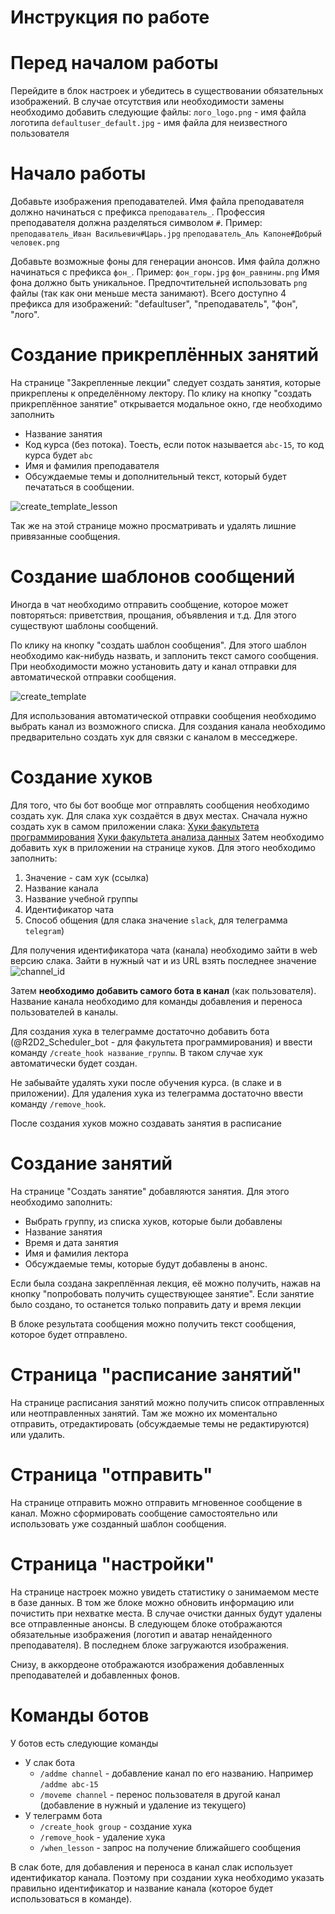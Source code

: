 # Инструкция по работе

# Перед началом работы
Перейдите в блок настроек и убедитесь в существовании обязательных изображений.
В случае отсутствия или необходимости замены необходимо добавить следующие файлы:
`лого_logo.png` - имя файла логотипа
`defaultuser_default.jpg` - имя файла для неизвестного пользователя

# Начало работы
Добавьте изображения преподавателей. Имя файла преподавателя должно начинаться с префикса `преподаватель_`. Профессия преподавателя должна разделяться символом `#`.
Пример:
`преподаватель_Иван Васильевич#Царь.jpg`
`преподаватель_Аль Капоне#Добрый человек.png`

Добавьте возможные фоны для генерации анонсов. Имя файла должно начинаться с префикса `фон_`.
Пример:
`фон_горы.jpg`
`фон_равнины.png`
Имя фона должно быть уникальное.
Предпочтительней использовать `png` файлы (так как они меньше места занимают).
Всего доступно 4 префикса для изображений: "defaultuser", "преподаватель", "фон", "лого".

# Создание прикреплённых занятий
На странице "Закрепленные лекции" следует создать занятия, которые прикреплены к определённому лектору.
По клику на кнопку "создать прикреплённое занятие" открывается модальное окно, где необходимо заполнить
* Название занятия
* Код курса (без потока). Тоесть, если поток называется `abc-15`, то код курса будет `abc`
* Имя и фамилия преподавателя
* Обсуждаемые темы и дополнительный текст, который будет печататься в сообщении.

![create_template_lesson](./images/create_template_lesson.png)

Так же на этой странице можно просматривать и удалять лишние привязанные сообщения.

# Создание шаблонов сообщений
Иногда в чат необходимо отправить сообщение, которое может повторяться: приветствия, прощания, объявления и т.д. Для этого существуют шаблоны сообщений.

По клику на кнопку "создать шаблон сообщения". Для этого шаблон необходимо как-нибудь назвать, и заплонить текст самого сообщения. При необходимости можно установить дату и канал отправки для автоматической отправки сообщения. 

![create_template](./images/create_template.png)

Для использования автоматической отправки сообщения необходимо выбрать канал из возможного списка. Для создания канала необходимо предварительно создать хук для связки с каналом в месседжере.

# Создание хуков
Для того, что бы бот вообще мог отправлять сообщения необходимо создать хук. Для слака хук создаётся в двух местах.
Сначала нужно создать хук в самом приложении слака:
[Хуки факультета программирования](https://api.slack.com/apps/ATB335SQP/incoming-webhooks?)
[Хуки факультета анализа данных](https://api.slack.com/apps/A011XU5KXRV/incoming-webhooks?)
Затем необходимо добавить хук в приложении на странице хуков. Для этого необходимо заполнить:
1. Значение - сам хук (ссылка)
2. Название канала
3. Название учебной группы
4. Идентификатор чата
5. Способ общения (для слака значение `slack`, для телеграмма `telegram`)

Для получения идентификатора чата (канала) необходимо зайти в web версию слака. Зайти в нужный чат и из URL взять последнее значение
![channel_id](./images/channel_id.png)

Затем **необходимо добавить самого бота в канал** (как пользователя).
Название канала необходимо для команды добавления и переноса пользователей в каналы.

Для создания хука в телеграмме достаточно добавить бота (@R2D2_Scheduler_bot - для факультета программирования) и ввести команду `/create_hook название_группы`. В таком случае хук автоматически будет создан.

Не забывайте удалять хуки после обучения курса. (в слаке и в приложении). Для удаления хука из телеграмма достаточно ввести команду `/remove_hook`.

После создания хуков можно создавать занятия в расписание

# Создание занятий
На странице "Создать занятие" добавляются занятия. Для этого необходимо заполнить:
* Выбрать группу, из списка хуков, которые были добавлены
* Название занятия
* Время и дата занятия
* Имя и фамилия лектора
* Обсуждаемые темы, которые будут добавлены в анонс. 

Если была создана закреплённая лекция, её можно получить, нажав на кнопку "попробовать получить существующее занятие". Если занятие было создано, то останется только поправить дату и время лекции

В блоке результата сообщения можно получить текст сообщения, которое будет отправлено.

# Страница "расписание занятий"
На странице расписания занятий можно получить список отправленных или неотправленных занятий. Там же можно их моментально отправить, отредактировать (обсуждаемые темы не редактируются) или удалить.

# Страница "отправить"
На странице отправить можно отправить мгновенное сообщение в канал. Можно сформировать сообщение самостоятельно или использовать уже созданный шаблон сообщения.

# Страница "настройки"
На странице настроек можно увидеть статистику о занимаемом месте в базе данных. В том же блоке можно обновить информацию или почистить при нехватке места. В случае очистки данных будут удалены все отправленные анонсы.
В следующем блоке отображаются обязательные изображения (логотип и аватар ненайденного преподавателя).
В последнем блоке загружаются изображения.

Снизу, в аккордеоне отображаются изображения добавленных преподавателей и добавленных фонов.

# Команды ботов
У ботов есть следующие команды
* У слак бота
    * `/addme channel` - добавление канал по его названию. Например `/addme abc-15`
    * `/moveme channel` - перенос пользователя в другой канал (добавление в нужный и удаление из текущего)
* У телеграмм бота
    * `/create_hook group` - создание хука 
    * `/remove_hook` - удаление хука
    * `/when_lesson` - запрос на получение ближайшего сообщения

В слак боте, для добавления и переноса в канал слак использует идентификатор канала. Поэтому при создании хука необходимо указать правильно идентификатор и название канала (которое будет использоваться в команде).